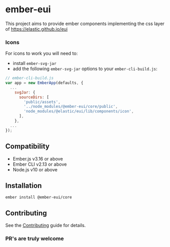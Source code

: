 # ember-eui

This project aims to provide ember components implementing the css layer of https://elastic.github.io/eui

### Icons

For icons to work you will need to:

- install `ember-svg-jar`
- add the following `ember-svg-jar` options to your `ember-cli-build.js`:

```javascript
// ember-cli-build.js
var app = new EmberApp(defaults, {
  ...
    svgJar: {
      sourceDirs: [
        'public/assets',
        '../node_modules/@ember-eui/core/public',
        'node_modules/@elastic/eui/lib/components/icon',
      ],
    },
  ...
});

```

## Compatibility

* Ember.js v3.16 or above
* Ember CLI v2.13 or above
* Node.js v10 or above
## Installation

```
ember install @ember-eui/core
```

## Contributing

See the [Contributing](CONTRIBUTING.md) guide for details.

### PR's are truly welcome
